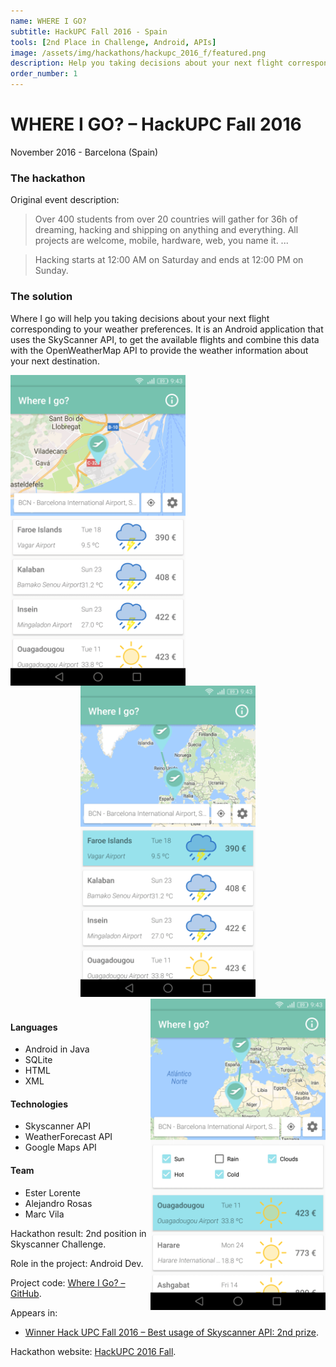 ```yaml
---
name: WHERE I GO?
subtitle: HackUPC Fall 2016 - Spain
tools: [2nd Place in Challenge, Android, APIs]
image: /assets/img/hackathons/hackupc_2016_f/featured.png
description: Help you taking decisions about your next flight corresponding to your weather preferences.
order_number: 1
---
```


# WHERE I GO? – HackUPC Fall 2016

November 2016 - Barcelona (Spain)

### The hackathon

Original event description:

> Over 400 students from over 20 countries will gather for 36h of dreaming, hacking and shipping on
> anything and everything. All projects are welcome, mobile, hardware, web, you name it. ...

> Hacking starts at 12:00 AM on Saturday and ends at 12:00 PM on Sunday.

### The solution

Where I go will help you taking decisions about your next flight corresponding to your weather
preferences. It is an Android application that uses the SkyScanner API, to get the available flights
and combine this data with the OpenWeatherMap API to provide the weather information about your next
destination.

<div style="text-align: center;">
<img style="margin: 0 !important; float: left" src="/assets/img/hackathons/hackupc_2016_f/screen1.png" width="280"/>
<img style="margin: 0 !important; display: inline" src="/assets/img/hackathons/hackupc_2016_f/screen2.png" width="280"/>
<img style="margin: 0 !important; float: right" src="/assets/img/hackathons/hackupc_2016_f/screen3.png" width="280"/>
</div>
<br>

#### Languages

- Android in Java
- SQLite
- HTML
- XML

#### Technologies

- Skyscanner API
- WeatherForecast API
- Google Maps API

#### Team

- Ester Lorente
- Alejandro Rosas
- Marc Vila


Hackathon result: 2nd position in Skyscanner Challenge.

Role in the project: Android Dev.

Project code: [Where I Go? – GitHub](https://github.com/LaQuay/HackUPCFall2016).

Appears in:

- [Winner Hack UPC Fall 2016 – Best usage of Skyscanner API: 2nd prize](https://devpost.com/software/where-i-go).

Hackathon website: [HackUPC 2016 Fall](https://f2016.hackupc.com/).
